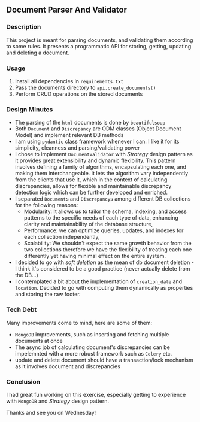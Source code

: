 ## Document Parser And Validator
### Description
This project is meant for parsing documents, and validating them according to some 
rules. It presents a programmatic API for storing, getting, updating and deleting a document.
### Usage
1. Install all dependencies in `requirements.txt`
2. Pass the documents directory to `api.create_documents()`
3. Perform CRUD operations on the stored documents

### Design Minutes
* The parsing of the `html` documents is done by `beautifulsoup`
* Both `Document` and `Discrepancy` are ODM classes (Object Document Model) and implement relevant DB methods
* I am using `pydantic` class framework whenever I can. I like it for its simplicity, cleanness and parsing/validating power
* I chose to implement `DocumentValidator` with _Strategy_ design pattern as it provides great extensibility and dynamic flexibility. This pattern involves defining a family of algorithms, encapsulating each one, and making them interchangeable. It lets the algorithm vary independently from the clients that use it, which in the context of calculating discrepancies, allows for flexible and maintainable discrepancy detection logic which can be further developed and enriched.
* I separated `Document`s and `Discrepancy`s among different DB collections for the following reasons:
  * Modularity: It allows us to tailor the schema, indexing, and access patterns to the specific needs of each type of data, enhancing clarity and maintainability of the database structure,
  * Performance: we can optimize queries, updates, and indexes for each collection independently,
  * Scalability: We shouldn't expect the same growth behavior from the two collections therefore we have the flexibility of treating each one differently yet having minimal effect on the entire system.
* I decided to go with _soft deletion_ as the mean of db document deletion - I think it's considered to be a good practice (never actually delete from the DB...)
* I contemplated a bit about the implementation of `creation_date` and `location`. Decided to go with computing them dynamically as properties and storing the raw footer.
### Tech Debt
Many improvements come to mind, here are some of them:
* `MongoDB` improvements, such as inserting and fetching multiple documents at once
* The async job of calculating document's discrepancies can be impelemnted with a more robust framework such as `Celery` etc.
* update and delete document should have a transaction/lock mechanism as it involves document and discrepancies

### Conclusion
I had great fun working on this exercise, especially getting to experience with `MongoDB` and _Strategy_ design pattern.

Thanks and see you on Wednesday!